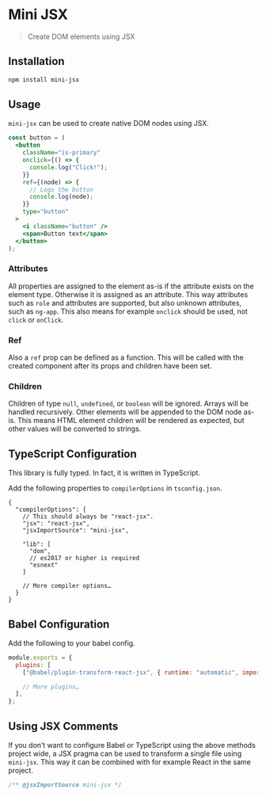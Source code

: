 # Mini JSX

> Create DOM elements using JSX

## Installation

```sh
npm install mini-jsx
```

## Usage

`mini-jsx` can be used to create native DOM nodes using JSX.

```jsx
const button = (
  <button
    className="is-primary"
    onclick={() => {
      console.log("Click!");
    }}
    ref={(node) => {
      // Logs the button
      console.log(node);
    }}
    type="button"
  >
    <i className="button" />
    <span>Button text</span>
  </button>
);
```

### Attributes

All properties are assigned to the element as-is if the attribute exists on the element type.
Otherwise it is assigned as an attribute. This way attributes such as `role` and attributes are
supported, but also unknown attributes, such as `ng-app`. This also means for example `onclick`
should be used, not `click` or `onClick`.

### Ref

Also a `ref` prop can be defined as a function. This will be called with the created component after
its props and children have been set.

### Children

Children of type `null`, `undefined`, or `boolean` will be ignored. Arrays will be handled
recursively. Other elements will be appended to the DOM node as-is. This means HTML element children
will be rendered as expected, but other values will be converted to strings.

## TypeScript Configuration

This library is fully typed. In fact, it is written in TypeScript.

Add the following properties to `compilerOptions` in `tsconfig.json`.

```jsonc
{
  "compilerOptions": {
    // This should always be "react-jsx".
    "jsx": "react-jsx",
    "jsxImportSource": "mini-jsx",

    "lib": [
      "dom",
      // es2017 or higher is required
      "esnext"
    ]

    // More compiler options…
  }
}
```

## Babel Configuration

Add the following to your babel config.

```js
module.exports = {
  plugins: [
    ["@babel/plugin-transform-react-jsx", { runtime: "automatic", importSource: "mini-jsx" }],

    // More plugins…
  ],
};
```

## Using JSX Comments

If you don’t want to configure Babel or TypeScript using the above methods project wide, a JSX
pragma can be used to transform a single file using `mini-jsx`. This way it can be combined with for
example React in the same project.

```js
/** @jsxImportSource mini-jsx */
```
